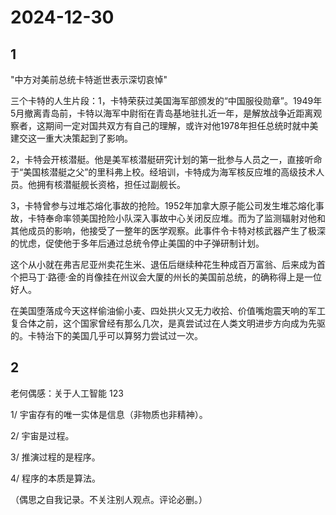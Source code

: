 # 2024-12-30

## 1

"中方对美前总统卡特逝世表示深切哀悼"

三个卡特的人生片段：1，卡特荣获过美国海军部颁发的“中国服役勋章”。1949年5月撤离青岛前，卡特以海军中尉衔在青岛基地驻扎近一年，是解放战争近距离观察者，这期间一定对国共双方有自己的理解，或许对他1978年担任总统时就中美建交这一重大决策起到了影响。

2，卡特会开核潜艇。他是美军核潜艇研究计划的第一批参与人员之一，直接听命于“美国核潜艇之父”的里科弗上校。经培训，卡特成为海军核反应堆的高级技术人员。他拥有核潜艇舰长资格，担任过副舰长。

3，卡特曾参与过堆芯熔化事故的抢险。1952年加拿大原子能公司发生堆芯熔化事故，卡特奉命率领美国抢险小队深入事故中心关闭反应堆。而为了监测辐射对他和其他成员的影响，他接受了一整年的医学观察。此事件令卡特对核武器产生了极深的忧虑，促使他于多年后通过总统令停止美国的中子弹研制计划。

这个从小就在弗吉尼亚州卖花生米、退伍后继续种花生种成百万富翁、后来成为首个把马丁·路德·金的肖像挂在州议会大厦的州长的美国前总统，的确称得上是一位好人。

在美国堕落成今天这样偷油偷小麦、四处拱火又无力收拾、价值嘴炮震天响的军工复合体之前，这个国家曾经有那么几次，是真尝试过在人类文明进步方向成为先驱的。卡特治下的美国几乎可以算努力尝试过一次。

## 2

老何偶感：关于人工智能 123

1/ 宇宙存有的唯一实体是信息（非物质也非精神）。

2/ 宇宙是过程。

3/ 推演过程的是程序。

4/ 程序的本质是算法。

（偶思之自我记录。不关注别人观点。评论必删。） ​​​

